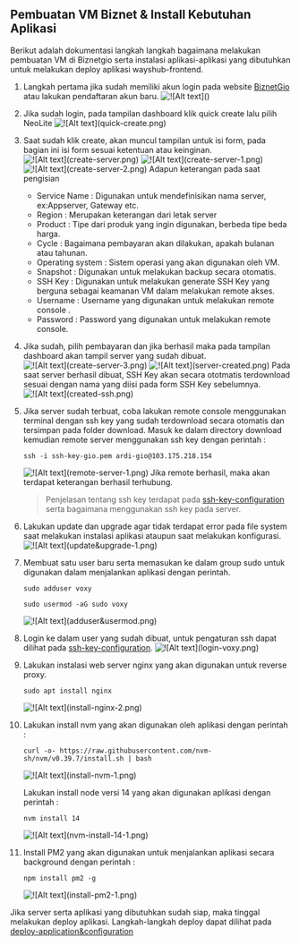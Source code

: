 ## Pembuatan VM Biznet & Install Kebutuhan Aplikasi
Berikut adalah dokumentasi langkah langkah bagaimana melakukan pembuatan VM di Biznetgio serta instalasi aplikasi-aplikasi yang dibutuhkan untuk melakukan deploy aplikasi wayshub-frontend.


1. Langkah pertama jika sudah memiliki akun login pada website [BiznetGio](portal.biznetgio.com) atau lakukan pendaftaran akun baru. 
![!\[Alt text\](<biznet account.png>)](<setup-server/biznet account.png>)

2. Jika sudah login, pada tampilan dashboard klik quick create lalu pilih NeoLite
![!\[Alt text\](quick-create.png)](setup-server/quick-create.png)

3. Saat sudah klik create, akan muncul tampilan untuk isi form, pada bagian ini isi form sesuai ketentuan atau keinginan.
![ !\[Alt text\](create-server.png)](setup-server/create-server.png) 
![ !\[Alt text\](create-server-1.png) ](setup-server/create-server-1.png)
![ !\[Alt text\](create-server-2.png)](setup-server/create-server-2.png)
Adapun keterangan pada saat pengisian 
    - Service Name : Digunakan untuk mendefinisikan nama server, ex:Appserver, Gateway etc.
    - Region : Merupakan keterangan dari letak server
    - Product : Tipe dari produk yang ingin digunakan, berbeda tipe beda harga.
    - Cycle : Bagaimana pembayaran akan dilakukan, apakah bulanan atau tahunan.
    - Operating system : Sistem operasi yang akan digunakan oleh VM.
    - Snapshot : Digunakan untuk melakukan backup secara otomatis.
    - SSH Key : Digunakan untuk melakukan generate SSH Key yang berguna sebagai keamanan VM dalam melakukan remote akses.
    - Username : Username yang digunakan untuk melakukan remote console .
    - Password : Password yang digunakan untuk melakukan remote console.

4. Jika sudah, pilih pembayaran dan jika berhasil maka pada tampilan dashboard akan tampil server yang sudah dibuat.
![!\[Alt text\](create-server-3.png) ](setup-server/create-server-3.png)
![!\[Alt text\](server-created.png)](setup-server/server-created.png)
Pada saat server berhasil dibuat, SSH Key akan secara ototmatis terdownload sesuai dengan nama yang diisi pada form SSH Key sebelumnya. 
![!\[Alt text\](created-ssh.png)](setup-server/created-ssh.png)

5. Jika server sudah terbuat, coba lakukan remote console menggunakan terminal dengan ssh key yang sudah terdownload secara otomatis dan tersimpan pada folder download. Masuk ke dalam directory download kemudian remote server menggunakan ssh key dengan perintah :

    ```
    ssh -i ssh-key-gio.pem ardi-gio@103.175.218.154
    ```

    ![!\[Alt text\](remote-server-1.png)](setup-server/remote-server-1.png)
    Jika remote berhasil, maka akan terdapat keterangan berhasil terhubung. 
    
    >Penjelasan tentang ssh key terdapat pada [ssh-key-configuration](ssh-key-configuration.md) serta bagaimana menggunakan ssh key pada server. 

6. Lakukan update dan upgrade agar tidak terdapat error pada file system saat melakukan instalasi aplikasi ataupun saat melakukan konfigurasi.
![!\[Alt text\](update&upgrade-1.png)](setup-server/update&upgrade-1.png)

7. Membuat satu user baru serta memasukan ke dalam group sudo untuk digunakan dalam menjalankan aplikasi dengan perintah.

    ```
    sudo adduser voxy
    ```

    ```
    sudo usermod -aG sudo voxy
    ```

    ![!\[Alt text\](adduser&usermod.png)](setup-server/adduser&usermod.png)

8. Login ke dalam user yang sudah dibuat, untuk pengaturan ssh dapat dilihat pada [ssh-key-configuration](ssh-key-configuration.md).
![!\[Alt text\](login-voxy.png)](setup-server/login-voxy.png)

9. Lakukan instalasi web server nginx yang akan digunakan untuk reverse proxy.
    ```
    sudo apt install nginx
    ```
    ![!\[Alt text\](install-nginx-2.png)](setup-server/install-nginx-2.png)

10. Lakukan install nvm yang akan digunakan oleh aplikasi dengan perintah :

    ```
    curl -o- https://raw.githubusercontent.com/nvm-sh/nvm/v0.39.7/install.sh | bash
    ```

    ![!\[Alt text\](install-nvm-1.png)](setup-server/install-nvm-1.png)

    Lakukan install node versi 14 yang akan digunakan aplikasi dengan perintah : 
    ```
    nvm install 14
    ```
    ![!\[Alt text\](nvm-install-14-1.png)](setup-server/nvm-install-14-1.png)

11. Install PM2 yang akan digunakan untuk menjalankan aplikasi secara background dengan perintah :
    ```
    npm install pm2 -g
    ```
    ![!\[Alt text\](install-pm2-1.png)](setup-server/install-pm2-1.png)

Jika server serta aplikasi yang dibutuhkan sudah siap, maka tinggal melakukan deploy aplikasi. Langkah-langkah deploy dapat dilihat pada [deploy-application&configuration](deploy-application&configuration.md)
